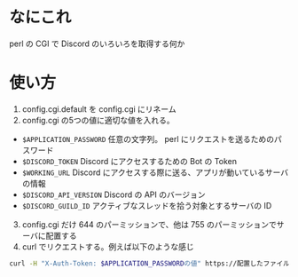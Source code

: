# なにこれ

perl の CGI で Discord のいろいろを取得する何か

# 使い方

1. config.cgi.default を config.cgi にリネーム
2. config.cgi の5つの値に適切な値を入れる。
  * `$APPLICATION_PASSWORD` 任意の文字列。 perl にリクエストを送るためのパスワード
  * `$DISCORD_TOKEN` Discord にアクセスするための Bot の Token
  * `$WORKING_URL` Discord にアクセスする際に送る、アプリが動いているサーバの情報
  * `$DISCORD_API_VERSION` Discord の API のバージョン
  * `$DISCORD_GUILD_ID` アクティブなスレッドを拾う対象とするサーバの ID
3. config.cgi だけ 644 のパーミッションで、他は 755 のパーミッションでサーバに配置する
4. curl でリクエストする。例えば以下のような感じ

```bash
curl -H "X-Auth-Token: $APPLICATION_PASSWORDの値" https://配置したファイルのパス/channels.cgi
```
